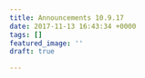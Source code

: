 ```yaml
---
title: Announcements 10.9.17
date: 2017-11-13 16:43:34 +0000
tags: []
featured_image: ''
draft: true

---
```


